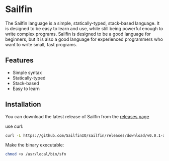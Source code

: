# Sailfin

The Sailfin language is a simple, statically-typed, stack-based language. It is designed to be easy to learn and use, while still being powerful enough to write complex programs. Sailfin is designed to be a good language for beginners, but it is also a good language for experienced programmers who want to write small, fast programs.

## Features

- Simple syntax
- Statically-typed
- Stack-based
- Easy to learn

## Installation

You can download the latest release of Sailfin from the [releases page](https://github.com/SailfinIO/sailfin/releases)

use curl:

```bash
curl -L https://github.com/SailfinIO/sailfin/releases/download/v0.0.1-alpha.3/sfn -o /usr/local/bin/sfn
```

Make the binary executable:

```bash
chmod +x /usr/local/bin/sfn
```
